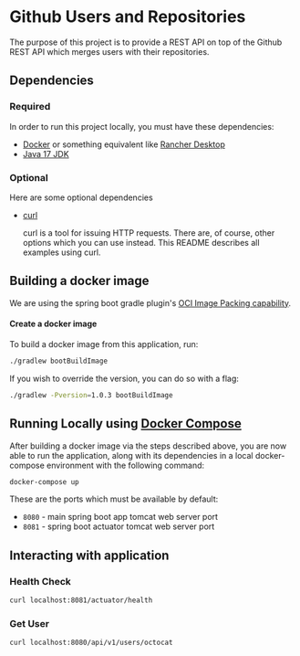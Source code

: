 # Github Users and Repositories
The purpose of this project is to provide a REST API on top of the Github REST API which merges users with their repositories.

## Dependencies

### Required
In order to run this project locally, you must have these dependencies:

- [Docker](https://www.docker.com/) or something equivalent like [Rancher Desktop](https://rancherdesktop.io/)
- [Java 17 JDK](https://adoptium.net/)

### Optional
Here are some optional dependencies

- [curl](https://curl.se/)

  curl is a tool for issuing HTTP requests. There are, of course, other options which you can use instead. This README describes all examples using curl.
  
  
## Building a docker image
We are using the spring boot gradle plugin's [OCI Image Packing capability](https://docs.spring.io/spring-boot/docs/current/gradle-plugin/reference/htmlsingle/#build-image).

#### Create a docker image
To build a docker image from this application, run:

```sh
./gradlew bootBuildImage
```

If you wish to override the version, you can do so with a flag:
```sh
./gradlew -Pversion=1.0.3 bootBuildImage
```

## Running Locally using [Docker Compose](https://docs.docker.com/compose/)

After building a docker image via the steps described above, you are now able to run the application, along with its dependencies in a local docker-compose environment with the following command:

```sh
docker-compose up
```

These are the ports which must be available by default:

- `8080` - main spring boot app tomcat web server port
- `8081` - spring boot actuator tomcat web server port


## Interacting with application

### Health Check
```sh
curl localhost:8081/actuator/health
```

### Get User
```sh
curl localhost:8080/api/v1/users/octocat
```
